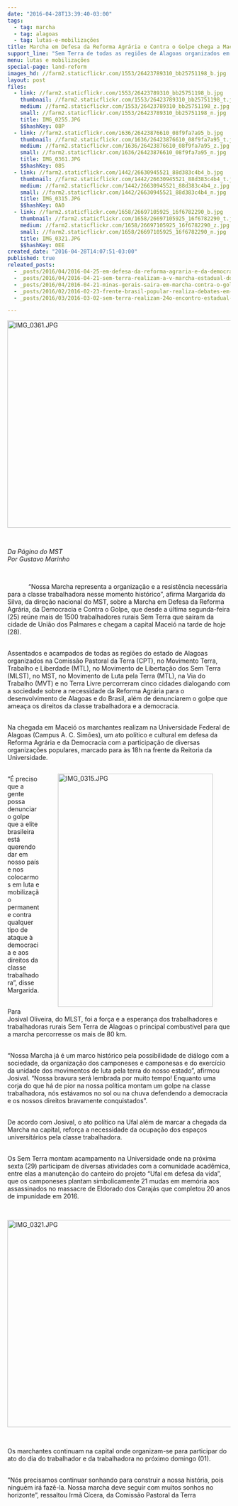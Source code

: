 ```yaml
---
date: "2016-04-28T13:39:40-03:00"
tags:
  - tag: marcha
  - tag: alagoas
  - tag: lutas-e-mobilizações
title: Marcha em Defesa da Reforma Agrária e Contra o Golpe chega a Maceió
support_line: "Sem Terra de todas as regiões de Alagoas organizados em oito movimentos sociais percorreram cinco cidades dialogando sobre a necessidade da Reforma Agrária para o desenvolvimento, além de denunciarem o golpe à presidenta."
menu: lutas e mobilizações
special-page: land-reform
images_hd: //farm2.staticflickr.com/1553/26423789310_bb25751198_b.jpg
layout: post
files:
  - link: //farm2.staticflickr.com/1553/26423789310_bb25751198_b.jpg
    thumbnail: //farm2.staticflickr.com/1553/26423789310_bb25751198_t.jpg
    medium: //farm2.staticflickr.com/1553/26423789310_bb25751198_z.jpg
    small: //farm2.staticflickr.com/1553/26423789310_bb25751198_n.jpg
    title: IMG_0255.JPG
    $$hashKey: 08P
  - link: //farm2.staticflickr.com/1636/26423876610_08f9fa7a95_b.jpg
    thumbnail: //farm2.staticflickr.com/1636/26423876610_08f9fa7a95_t.jpg
    medium: //farm2.staticflickr.com/1636/26423876610_08f9fa7a95_z.jpg
    small: //farm2.staticflickr.com/1636/26423876610_08f9fa7a95_n.jpg
    title: IMG_0361.JPG
    $$hashKey: 08S
  - link: //farm2.staticflickr.com/1442/26630945521_88d383c4b4_b.jpg
    thumbnail: //farm2.staticflickr.com/1442/26630945521_88d383c4b4_t.jpg
    medium: //farm2.staticflickr.com/1442/26630945521_88d383c4b4_z.jpg
    small: //farm2.staticflickr.com/1442/26630945521_88d383c4b4_n.jpg
    title: IMG_0315.JPG
    $$hashKey: 0A0
  - link: //farm2.staticflickr.com/1658/26697105925_16f6782290_b.jpg
    thumbnail: //farm2.staticflickr.com/1658/26697105925_16f6782290_t.jpg
    medium: //farm2.staticflickr.com/1658/26697105925_16f6782290_z.jpg
    small: //farm2.staticflickr.com/1658/26697105925_16f6782290_n.jpg
    title: IMG_0321.JPG
    $$hashKey: 0EE
created_date: "2016-04-28T14:07:51-03:00"
published: true
releated_posts:
  - _posts/2016/04/2016-04-25-em-defesa-da-reforma-agraria-e-da-democracia-sem-terra-marcham-em-al.md
  - _posts/2016/04/2016-04-21-sem-terra-realizam-a-v-marcha-estadual-do-mst-da-paraiba.md
  - _posts/2016/04/2016-04-21-minas-gerais-saira-em-marcha-contra-o-golpe.md
  - _posts/2016/02/2016-02-23-frente-brasil-popular-realiza-debates-em-alagoas.md
  - _posts/2016/03/2016-03-02-sem-terra-realizam-24o-encontro-estadual-em-alagoas.md

---
```

<p><img alt="IMG_0361.JPG" height="467" src="//farm2.staticflickr.com/1636/26423876610_08f9fa7a95_b.jpg" width="700" /></p>

<p>&nbsp;</p>

<p><em>Da P&aacute;gina do MST<br />
Por Gustavo Marinho</em></p>

<p>&nbsp;</p>

<p>&nbsp;&nbsp;&nbsp;&nbsp;&nbsp;&nbsp;&nbsp;&nbsp;&nbsp;&nbsp;&nbsp; &ldquo;Nossa Marcha representa a organiza&ccedil;&atilde;o e a resist&ecirc;ncia necess&aacute;ria para a classe trabalhadora nesse momento hist&oacute;rico&rdquo;, afirma Margarida da Silva, da dire&ccedil;&atilde;o nacional do MST, sobre a Marcha em Defesa da Reforma Agr&aacute;ria, da Democracia e Contra o Golpe, que desde a &uacute;ltima segunda-feira (25) re&uacute;ne mais de 1500 trabalhadores rurais Sem Terra que sa&iacute;ram da cidade de Uni&atilde;o dos Palmares e chegam a capital Macei&oacute; na tarde de hoje (28).</p>

<p><br />
Assentados e acampados de todas as regi&otilde;es do estado de Alagoas organizados na Comiss&atilde;o Pastoral da Terra (CPT), no Movimento Terra, Trabalho e Liberdade (MTL), no Movimento de Liberta&ccedil;&atilde;o dos Sem Terra (MLST), no MST, no Movimento de Luta pela Terra (MTL), na Via do Trabalho (MVT) e no Terra Livre percorreram cinco cidades dialogando com a sociedade sobre a necessidade da Reforma Agr&aacute;ria para o desenvolvimento de Alagoas e do Brasil, al&eacute;m de denunciarem o golpe que amea&ccedil;a os direitos da classe trabalhadora e a democracia.</p>

<p><br />
Na chegada em Macei&oacute; os marchantes realizam na Universidade Federal de Alagoas (Campus A. C. Sim&otilde;es), um ato pol&iacute;tico e cultural em defesa da Reforma Agr&aacute;ria e da Democracia com a participa&ccedil;&atilde;o de diversas organiza&ccedil;&otilde;es populares, marcado para &agrave;s 18h na frente da Reitoria da Universidade.</p>

<figure class="image" style="float:right"><img alt="IMG_0315.JPG" height="525" src="//farm2.staticflickr.com/1442/26630945521_88d383c4b4_b.jpg" width="350" />
<figcaption></figcaption>
</figure>

<p><br />
&ldquo;&Eacute; preciso que a gente possa denunciar o golpe que a elite brasileira est&aacute; querendo dar em nosso pa&iacute;s e nos colocarmos em luta e mobiliza&ccedil;&atilde;o permanente contra qualquer tipo de ataque &agrave; democracia e aos direitos da classe trabalhadora&rdquo;, disse Margarida.</p>

<p><br />
Para Josival Oliveira, do MLST, foi a for&ccedil;a e a esperan&ccedil;a dos trabalhadores e trabalhadoras rurais Sem Terra de Alagoas o principal combust&iacute;vel para que a marcha percorresse os mais de 80 km.</p>

<p><br />
&ldquo;Nossa Marcha j&aacute; &eacute; um marco hist&oacute;rico pela possibilidade de di&aacute;logo com a sociedade, da organiza&ccedil;&atilde;o dos camponeses e camponesas e do exerc&iacute;cio da unidade dos movimentos de luta pela terra do nosso estado&rdquo;, afirmou Josival. &ldquo;Nossa bravura ser&aacute; lembrada por muito tempo! Enquanto uma corja do que h&aacute; de pior na nossa pol&iacute;tica montam um golpe na classe trabalhadora, n&oacute;s est&aacute;vamos no sol ou na chuva defendendo a democracia e os nossos direitos bravamente conquistados&rdquo;.</p>

<p><br />
De acordo com Josival, o ato pol&iacute;tico na Ufal al&eacute;m de marcar a chegada da Marcha na capital, refor&ccedil;a a necessidade da ocupa&ccedil;&atilde;o dos espa&ccedil;os universit&aacute;rios pela classe trabalhadora.</p>

<p><br />
Os Sem Terra montam acampamento na Universidade onde na pr&oacute;xima sexta (29) participam de diversas atividades com a comunidade acad&ecirc;mica, entre elas a manuten&ccedil;&atilde;o do canteiro do projeto &ldquo;Ufal em defesa da vida&rdquo;, que os camponeses plantam simbolicamente 21 mudas em mem&oacute;ria aos assassinados no massacre de Eldorado dos Caraj&aacute;s que completou 20 anos de impunidade em 2016.</p>

<p>&nbsp;</p>

<p><img alt="IMG_0321.JPG" height="467" src="//farm2.staticflickr.com/1658/26697105925_16f6782290_b.jpg" width="700" /></p>

<p>&nbsp;</p>

<p>Os marchantes continuam na capital onde organizam-se para participar do ato do dia do trabalhador e da trabalhadora no pr&oacute;ximo domingo (01).</p>

<p><br />
&ldquo;N&oacute;s precisamos continuar sonhando para construir a nossa hist&oacute;ria, pois ningu&eacute;m ir&aacute; faz&ecirc;-la. Nossa marcha deve seguir com muitos sonhos no horizonte&rdquo;, ressaltou Irm&atilde; C&iacute;cera, da Comiss&atilde;o Pastoral da Terra</p>

